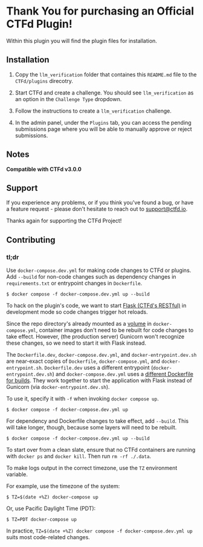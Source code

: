 # Thank You for purchasing an Official CTFd Plugin!

Within this plugin you will find the plugin files for installation.

## Installation

1. Copy the `llm_verification` folder that containes this `README.md` file to the
   `CTFd/plugins` direcotry.

2. Start CTFd and create a challenge. You should see `llm_verification` as an
   option in the `Challenge Type` dropdown.

3. Follow the instructions to create a `llm_verification` challenge.

4. In the admin panel, under the `Plugins` tab, you can access the pending
   submissions page where you will be able to manually approve or reject
   submissions.

## Notes

**Compatible with CTFd v3.0.0**

## Support

If you experience any problems, or if you think you've found a
bug, or have a feature request - please don't hesitate to reach
out to support@ctfd.io.

Thanks again for supporting the CTFd Project!

## Contributing

### tl;dr

Use `docker-compose.dev.yml` for making code changes to CTFd or plugins. Add `--build` for non-code changes such as dependency changes in `requirements.txt` or entrypoint changes in `Dockerfile`.

```console
$ docker compose -f docker-compose.dev.yml up --build
```

To hack on the plugin's code, we want to start [Flask (CTFd's RESTful)](https://flask.palletsprojects.com/en/2.3.x/) in development mode so code changes trigger hot reloads.

Since the repo directory's already mounted as a [volume](https://docs.docker.com/storage/volumes/) in `docker-compose.yml`, container images don't need to be rebuilt for code changes to take effect. However, (the production server) Gunicorn won't recognize these changes, so we need to start it with Flask instead.

The `Dockerfile.dev`, `docker-compose.dev.yml`, and `docker-entrypoint.dev.sh` are near-exact copies of `Dockerfile`, `docker-compose.yml`, and `docker-entrypoint.sh`. `Dockerfile.dev` uses a different entrypoint (`docker-entrypoint.dev.sh`) and `docker-compose.dev.yml` uses a [different Dockerfile for builds](https://docs.docker.com/compose/compose-file/build/#illustrative-example). They work together to start the application with Flask instead of Gunicorn (via `docker-entrypoint.dev.sh`).

To use it, specify it with `-f` when invoking `docker compose up`. 

```console
$ docker compose -f docker-compose.dev.yml up
```

For dependency and Dockerfile changes to take effect, add `--build`. This will take longer, though, because some layers will need to be rebuilt.

```console
$ docker compose -f docker-compose.dev.yml up --build
```

To start over from a clean slate, ensure that no CTFd containers are running with `docker ps` and `docker kill`. Then run `rm -rf ./.data`.

To make logs output in the correct timezone, use the `TZ` environment variable.

For example, use the timezone of the system:

```console
$ TZ=$(date +%Z) docker-compose up
```

Or, use Pacific Daylight Time (PDT):

```console
$ TZ=PDT docker-compose up
```

In practice, `TZ=$(date +%Z) docker compose -f docker-compose.dev.yml up` suits most code-related changes.
